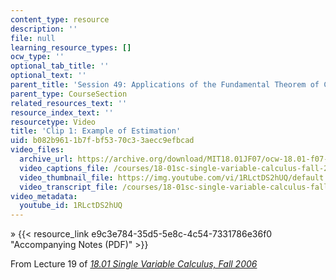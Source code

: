 ```yaml
---
content_type: resource
description: ''
file: null
learning_resource_types: []
ocw_type: ''
optional_tab_title: ''
optional_text: ''
parent_title: 'Session 49: Applications of the Fundamental Theorem of Calculus'
parent_type: CourseSection
related_resources_text: ''
resource_index_text: ''
resourcetype: Video
title: 'Clip 1: Example of Estimation'
uid: b082b961-1b7f-bf53-70c3-3aecc9efbcad
video_files:
  archive_url: https://archive.org/download/MIT18.01JF07/ocw-18.01-f07-lec19_300k.mp4
  video_captions_file: /courses/18-01sc-single-variable-calculus-fall-2010/923167e676995b69847bd5d84f74e174_1RLctDS2hUQ.vtt
  video_thumbnail_file: https://img.youtube.com/vi/1RLctDS2hUQ/default.jpg
  video_transcript_file: /courses/18-01sc-single-variable-calculus-fall-2010/0cecd4d2b4853f9885ab54a8722caf29_1RLctDS2hUQ.pdf
video_metadata:
  youtube_id: 1RLctDS2hUQ
---
```


» {{< resource_link e9c3e784-35d5-5e8c-4c54-7331786e36f0 "Accompanying Notes (PDF)" >}}

From Lecture 19 of [_18.01 Single Variable Calculus, Fall 2006_](/courses/18-01-single-variable-calculus-fall-2006/pages/video-lectures)